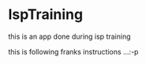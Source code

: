 IspTraining
===========

this is an app done during isp training

this is following franks instructions ...:-p
